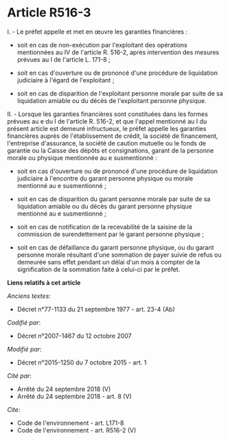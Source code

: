 # Article R516-3

I. - Le préfet appelle et met en œuvre les garanties financières :

- soit en cas de non-exécution par l'exploitant des opérations mentionnées au IV de l'article R. 516-2, après intervention
des mesures prévues au I de l'article L. 171-8 ;

- soit en cas d'ouverture ou de prononcé d'une procédure de liquidation judiciaire à l'égard de l'exploitant ;

- soit en cas de disparition de l'exploitant personne morale par suite de sa liquidation amiable ou du décès de l'exploitant
personne physique. 

II. - Lorsque les garanties financières sont constituées dans les formes prévues au e du I de l'article R. 516-2, et que
l'appel mentionné au I du présent article est demeuré infructueux, le préfet appelle les garanties financières auprès de
l'établissement de crédit, la société de financement, l'entreprise d'assurance, la société de caution mutuelle ou le fonds de
garantie ou la Caisse des dépôts et consignations, garant de la personne morale ou physique mentionnée au e susmentionné :

- soit en cas d'ouverture ou de prononcé d'une procédure de liquidation judiciaire à l'encontre du garant personne physique
ou morale mentionné au e susmentionné ;

- soit en cas de disparition du garant personne morale par suite de sa liquidation amiable ou du décès du garant personne
physique mentionné au e susmentionné ;

- soit en cas de notification de la recevabilité de la saisine de la commission de surendettement par le garant personne
physique ;

- soit en cas de défaillance du garant personne physique, ou du garant personne morale résultant d'une sommation de payer
suivie de refus ou demeurée sans effet pendant un délai d'un mois à compter de la signification de la sommation faite à
celui-ci par le préfet.

**Liens relatifs à cet article**

_Anciens textes_:

  - Décret n°77-1133 du 21 septembre 1977 - art. 23-4 (Ab)

_Codifié par_:

  - Décret n°2007-1467 du 12 octobre 2007

_Modifié par_:

  - Décret n°2015-1250 du 7 octobre 2015 - art. 1

_Cité par_:

  - Arrêté du 24 septembre 2018 (V)
  - Arrêté du 24 septembre 2018 - art. 8 (V)

_Cite_:

  - Code de l'environnement - art. L171-8
  - Code de l'environnement - art. R516-2 (V)
